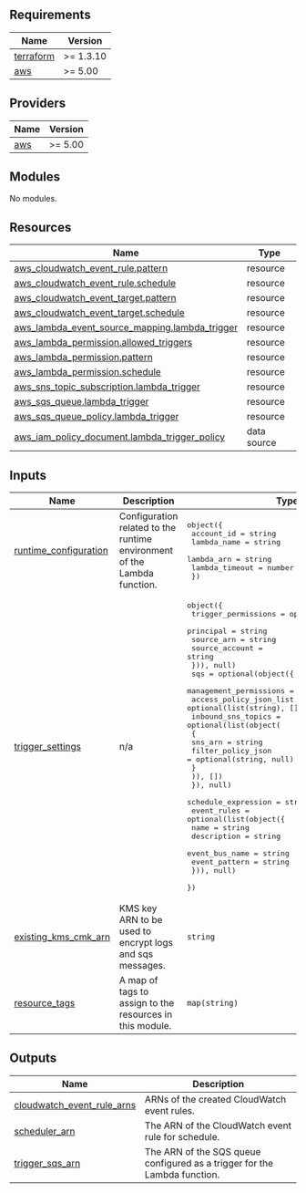 <!-- BEGIN_TF_DOCS -->
## Requirements

| Name | Version |
|------|---------|
| <a name="requirement_terraform"></a> [terraform](#requirement\_terraform) | >= 1.3.10 |
| <a name="requirement_aws"></a> [aws](#requirement\_aws) | >= 5.00 |

## Providers

| Name | Version |
|------|---------|
| <a name="provider_aws"></a> [aws](#provider\_aws) | >= 5.00 |

## Modules

No modules.

## Resources

| Name | Type |
|------|------|
| [aws_cloudwatch_event_rule.pattern](https://registry.terraform.io/providers/hashicorp/aws/latest/docs/resources/cloudwatch_event_rule) | resource |
| [aws_cloudwatch_event_rule.schedule](https://registry.terraform.io/providers/hashicorp/aws/latest/docs/resources/cloudwatch_event_rule) | resource |
| [aws_cloudwatch_event_target.pattern](https://registry.terraform.io/providers/hashicorp/aws/latest/docs/resources/cloudwatch_event_target) | resource |
| [aws_cloudwatch_event_target.schedule](https://registry.terraform.io/providers/hashicorp/aws/latest/docs/resources/cloudwatch_event_target) | resource |
| [aws_lambda_event_source_mapping.lambda_trigger](https://registry.terraform.io/providers/hashicorp/aws/latest/docs/resources/lambda_event_source_mapping) | resource |
| [aws_lambda_permission.allowed_triggers](https://registry.terraform.io/providers/hashicorp/aws/latest/docs/resources/lambda_permission) | resource |
| [aws_lambda_permission.pattern](https://registry.terraform.io/providers/hashicorp/aws/latest/docs/resources/lambda_permission) | resource |
| [aws_lambda_permission.schedule](https://registry.terraform.io/providers/hashicorp/aws/latest/docs/resources/lambda_permission) | resource |
| [aws_sns_topic_subscription.lambda_trigger](https://registry.terraform.io/providers/hashicorp/aws/latest/docs/resources/sns_topic_subscription) | resource |
| [aws_sqs_queue.lambda_trigger](https://registry.terraform.io/providers/hashicorp/aws/latest/docs/resources/sqs_queue) | resource |
| [aws_sqs_queue_policy.lambda_trigger](https://registry.terraform.io/providers/hashicorp/aws/latest/docs/resources/sqs_queue_policy) | resource |
| [aws_iam_policy_document.lambda_trigger_policy](https://registry.terraform.io/providers/hashicorp/aws/latest/docs/data-sources/iam_policy_document) | data source |

## Inputs

| Name | Description | Type | Default | Required |
|------|-------------|------|---------|:--------:|
| <a name="input_runtime_configuration"></a> [runtime\_configuration](#input\_runtime\_configuration) | Configuration related to the runtime environment of the Lambda function. | <pre>object({<br>    account_id     = string<br>    lambda_name    = string<br>    lambda_arn     = string<br>    lambda_timeout = number<br>  })</pre> | n/a | yes |
| <a name="input_trigger_settings"></a> [trigger\_settings](#input\_trigger\_settings) | n/a | <pre>object({<br>    trigger_permissions = optional(list(object({<br>      principal      = string<br>      source_arn     = string<br>      source_account = string<br>    })), null)<br>    sqs = optional(object({<br>      management_permissions  = list(string)<br>      access_policy_json_list = optional(list(string), [])<br>      inbound_sns_topics = optional(list(object(<br>        {<br>          sns_arn            = string<br>          filter_policy_json = optional(string, null)<br>        }<br>      )), [])<br>    }), null)<br>    schedule_expression = string<br>    event_rules = optional(list(object({<br>      name           = string<br>      description    = string<br>      event_bus_name = string<br>      event_pattern  = string<br>    })), null)<br>  })</pre> | n/a | yes |
| <a name="input_existing_kms_cmk_arn"></a> [existing\_kms\_cmk\_arn](#input\_existing\_kms\_cmk\_arn) | KMS key ARN to be used to encrypt logs and sqs messages. | `string` | `null` | no |
| <a name="input_resource_tags"></a> [resource\_tags](#input\_resource\_tags) | A map of tags to assign to the resources in this module. | `map(string)` | `{}` | no |

## Outputs

| Name | Description |
|------|-------------|
| <a name="output_cloudwatch_event_rule_arns"></a> [cloudwatch\_event\_rule\_arns](#output\_cloudwatch\_event\_rule\_arns) | ARNs of the created CloudWatch event rules. |
| <a name="output_scheduler_arn"></a> [scheduler\_arn](#output\_scheduler\_arn) | The ARN of the CloudWatch event rule for schedule. |
| <a name="output_trigger_sqs_arn"></a> [trigger\_sqs\_arn](#output\_trigger\_sqs\_arn) | The ARN of the SQS queue configured as a trigger for the Lambda function. |
<!-- END_TF_DOCS -->